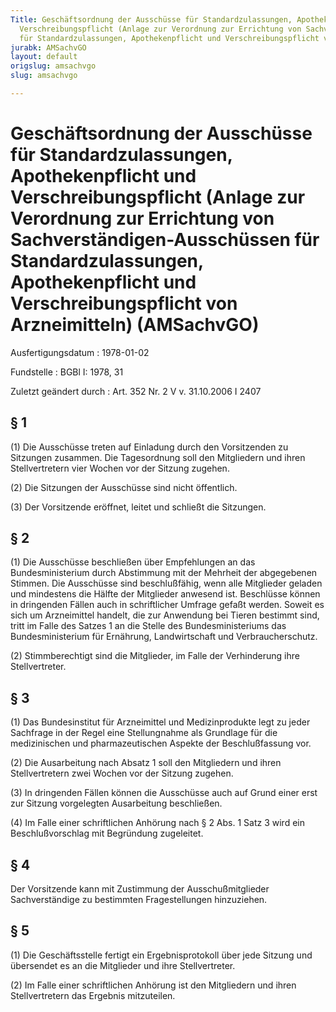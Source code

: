 ```yaml
---
Title: Geschäftsordnung der Ausschüsse für Standardzulassungen, Apothekenpflicht und
  Verschreibungspflicht (Anlage zur Verordnung zur Errichtung von Sachverständigen-Ausschüssen
  für Standardzulassungen, Apothekenpflicht und Verschreibungspflicht von Arzneimitteln)
jurabk: AMSachvGO
layout: default
origslug: amsachvgo
slug: amsachvgo

---
```


# Geschäftsordnung der Ausschüsse für Standardzulassungen, Apothekenpflicht und Verschreibungspflicht (Anlage zur Verordnung zur Errichtung von Sachverständigen-Ausschüssen für Standardzulassungen, Apothekenpflicht und Verschreibungspflicht von Arzneimitteln) (AMSachvGO)

Ausfertigungsdatum
:   1978-01-02

Fundstelle
:   BGBl I: 1978, 31

Zuletzt geändert durch
:   Art. 352 Nr. 2 V v. 31.10.2006 I 2407

## § 1

(1) Die Ausschüsse treten auf Einladung durch den Vorsitzenden zu
Sitzungen zusammen. Die Tagesordnung soll den Mitgliedern und ihren
Stellvertretern vier Wochen vor der Sitzung zugehen.

(2) Die Sitzungen der Ausschüsse sind nicht öffentlich.

(3) Der Vorsitzende eröffnet, leitet und schließt die Sitzungen.

## § 2

(1) Die Ausschüsse beschließen über Empfehlungen an das
Bundesministerium durch Abstimmung mit der Mehrheit der abgegebenen
Stimmen. Die Ausschüsse sind beschlußfähig, wenn alle Mitglieder
geladen und mindestens die Hälfte der Mitglieder anwesend ist.
Beschlüsse können in dringenden Fällen auch in schriftlicher Umfrage
gefaßt werden. Soweit es sich um Arzneimittel handelt, die zur
Anwendung bei Tieren bestimmt sind, tritt im Falle des Satzes 1 an die
Stelle des Bundesministeriums das Bundesministerium für Ernährung,
Landwirtschaft und Verbraucherschutz.

(2) Stimmberechtigt sind die Mitglieder, im Falle der Verhinderung
ihre Stellvertreter.

## § 3

(1) Das Bundesinstitut für Arzneimittel und Medizinprodukte legt zu
jeder Sachfrage in der Regel eine Stellungnahme als Grundlage für die
medizinischen und pharmazeutischen Aspekte der Beschlußfassung vor.

(2) Die Ausarbeitung nach Absatz 1 soll den Mitgliedern und ihren
Stellvertretern zwei Wochen vor der Sitzung zugehen.

(3) In dringenden Fällen können die Ausschüsse auch auf Grund einer
erst zur Sitzung vorgelegten Ausarbeitung beschließen.

(4) Im Falle einer schriftlichen Anhörung nach § 2 Abs. 1 Satz 3 wird
ein Beschlußvorschlag mit Begründung zugeleitet.

## § 4

Der Vorsitzende kann mit Zustimmung der Ausschußmitglieder
Sachverständige zu bestimmten Fragestellungen hinzuziehen.

## § 5

(1) Die Geschäftsstelle fertigt ein Ergebnisprotokoll über jede
Sitzung und übersendet es an die Mitglieder und ihre Stellvertreter.

(2) Im Falle einer schriftlichen Anhörung ist den Mitgliedern und
ihren Stellvertretern das Ergebnis mitzuteilen.

